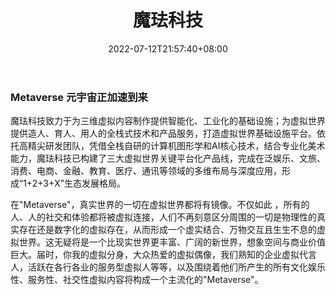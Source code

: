 ﻿---
weight: 
title: "魔珐科技"
description: "魔珐科技致力于为三维虚拟内容制作提供智能化、工业化的基础设施；为虚拟世界提供造人、育人、用人的全栈式技术和产品服务，打造虚拟世界基础设施平台。依托高精尖研发团队，凭借全栈自研的计算机图形学和AI核心技术，结合专业化美术能力，魔珐科技已构建了三大虚拟世界关键平台化产品线，完成在泛娱乐、文旅、消费、电商、金融、教育、医疗、通讯等领域的多维布局与深度应用，形成“1+2+3+X”生态发展格局。"
date: 2022-07-12T21:57:40+08:00
lastmod: 2022-07-12T16:45:40+08:00
draft: false
authors: ["MineW"]
featuredImage: "248.png"
link: "https://www.xmov.ai/"
tags: ["魔珐科技","基础设施"]
categories: ["navigation"]
navigation: ["基础设施"]
lightgallery: true
toc: true
pinned: false
recommend: false
recommend1: false
---
### Metaverse 元宇宙正加速到来

魔珐科技致力于为三维虚拟内容制作提供智能化、工业化的基础设施；为虚拟世界提供造人、育人、用人的全栈式技术和产品服务，打造虚拟世界基础设施平台。依托高精尖研发团队，凭借全栈自研的计算机图形学和AI核心技术，结合专业化美术能力，魔珐科技已构建了三大虚拟世界关键平台化产品线，完成在泛娱乐、文旅、消费、电商、金融、教育、医疗、通讯等领域的多维布局与深度应用，形成“1+2+3+X”生态发展格局。



在"Metaverse"，真实世界的一切在虚拟世界都将有镜像。不仅如此 ，所有的人、人的社交和体验都将被虚拟连接，人们不再刻意区分周围的一切是物理性的真实存在还是数字化的虚拟存在，从而形成一个虚实结合、万物交互且生生不息的虚拟世界。这无疑将是一个比现实世界更丰富、广阔的新世界，想象空间与商业价值巨大。届时，你我的虚拟分身，大众热爱的虚拟偶像，我们熟知的企业虚拟代言人，活跃在各行各业的服务型虚拟人等等，以及围绕着他们所产生的所有文化娱乐性、服务性、社交性虚拟内容将构成一个主流化的"Metaverse"。

